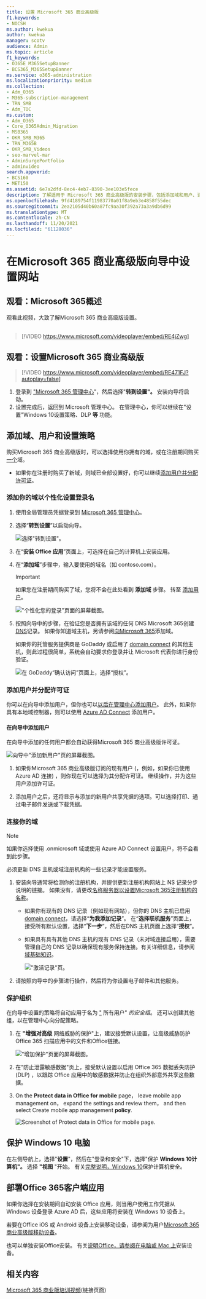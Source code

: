 ```yaml
---
title: 设置 Microsoft 365 商业高级版
f1.keywords:
- NOCSH
ms.author: kwekua
author: kwekua
manager: scotv
audience: Admin
ms.topic: article
f1_keywords:
- O365E_M365SetupBanner
- BCS365_M365SetupBanner
ms.service: o365-administration
ms.localizationpriority: medium
ms.collection:
- Adm_O365
- M365-subscription-management
- TRN_SMB
- Adm_TOC
ms.custom:
- Adm_O365
- Core_O365Admin_Migration
- MSB365
- OKR_SMB_M365
- TRN_M365B
- OKR_SMB_Videos
- seo-marvel-mar
- AdminSurgePortfolio
- adminvideo
search.appverid:
- BCS160
- MET150
ms.assetid: 6e7a2dfd-8ec4-4eb7-8390-3ee103e5fece
description: 了解适用于 Microsoft 365 商业高级版的安装步骤，包括添加域和用户、设置安全策略等。
ms.openlocfilehash: 9fd4189754f11983770a01f8a9eb3e4858f55dec
ms.sourcegitcommit: 2ea2105d40b60a87fc9aa30f392a73a3a9db6d99
ms.translationtype: MT
ms.contentlocale: zh-CN
ms.lasthandoff: 11/20/2021
ms.locfileid: "61128036"
---
```

# <a name="set-up-microsoft-365-business-premium-in-the-setup-wizard"></a>在Microsoft 365 商业高级版向导中设置网站

## <a name="watch-overview-of-microsoft-365-setup"></a>观看：Microsoft 365概述

观看此视频，大致了解Microsoft 365 商业高级版设置。<br><br>

> [!VIDEO https://www.microsoft.com/videoplayer/embed/RE4jZwg] 

## <a name="watch-set-up-microsoft-365-business-premium"></a>观看：设置Microsoft 365 商业高级版

> [!VIDEO https://www.microsoft.com/videoplayer/embed/RE471FJ?autoplay=false]

1. 登录到 <a href="https://go.microsoft.com/fwlink/p/?linkid=2024339" target="_blank">"Microsoft 365 管理中心</a>"，然后选择"**转到设置"。** 安装向导将启动。
1. 设置完成后，返回到 Microsoft 管理中心。 在管理中心，你可以继续在"设置"Windows 10设置策略、DLP **等** 功能。

## <a name="add-your-domain-users-and-set-up-policies"></a>添加域、用户和设置策略

购买Microsoft 365 商业高级版时，可以选择使用你拥有的域，或在注册期间购买[一个](../../business-video/sign-up.md)域。

- 如果你在注册时购买了新域，则域已全部设置好，你可以继续[添加用户并分配许可证](#add-users-and-assign-licenses)。

### <a name="add-your-domain-to-personalize-sign-in"></a>添加你的域以个性化设置登录名

1. 使用全局管理员凭据登录到 [Microsoft 365 管理中心](https://admin.microsoft.com)。 

2. 选择“**转到设置**”以启动向导。

    ![选择"转到设置"。](../../media/gotosetupinadmincenter.png)

3. 在“**安装 Office 应用**”页面上，可选择在自己的计算机上安装应用。
    
4. 在“**添加域**”步骤中，输入要使用的域名（如 contoso.com）。

    > [!IMPORTANT]
    > 如果您在注册期间购买了域，您将不会在此处看到 **添加域** 步骤。 转至 [添加用户](#add-users-and-assign-licenses)。

    !["个性化您的登录"页面的屏幕截图。](../../media/adddomain.png)

    
4. 按照向导中的步骤，在验证您是否拥有该域的任何 DNS Microsoft 365创建[DNS](/office365/admin/get-help-with-domains/create-dns-records-at-any-dns-hosting-provider)记录。 如果你知道域主机，另请参阅[向Microsoft 365](/microsoft-365/admin/setup/add-domain)添加域。

    如果你的托管服务提供商是 GoDaddy 或启用了 [domain connect](/office365/admin/get-help-with-domains/domain-connect) 的其他主机，则此过程很简单，系统会自动要求你登录并让 Microsoft 代表你进行身份验证。

    ![在 GoDaddy“确认访问”页面上，选择“授权”。](../../media/godaddyauth.png)

### <a name="add-users-and-assign-licenses"></a>添加用户并分配许可证

你可以在向导中添加用户，但你也可以[以后在管理中心添加用户](../add-users/add-users.md)。 此外，如果你具有本地域控制器，则可以使用 [Azure AD Connect](/azure/active-directory/hybrid/how-to-connect-install-express) 添加用户。

#### <a name="add-users-in-the-wizard"></a>在向导中添加用户

在向导中添加的任何用户都会自动获得Microsoft 365 商业高级版许可证。

![向导中"添加新用户"页的屏幕截图。](../../media/addnewuserspage.png)

1. 如果你Microsoft 365 商业高级版订阅的现有用户 (，例如，如果你已使用Azure AD 连接) ，则你现在可以选择为其分配许可证。 继续操作，并为这些用户添加许可证。

2. 添加用户之后，还将显示与添加的新用户共享凭据的选项。可以选择打印、通过电子邮件发送或下载凭据。

### <a name="connect-your-domain"></a>连接你的域

> [!NOTE]
> 如果你选择使用 .onmicrosoft 域或使用 Azure AD Connect 设置用户，将不会看到此步骤。
  
必须更新 DNS 主机或域注册机构的一些记录才能设置服务。
  
1. 安装向导通常将检测你的注册机构，并提供更新注册机构网站上 NS 记录分步说明的链接。 如果没有，请更改[名称服务器以设置Microsoft 365注册机构的名称](../get-help-with-domains/change-nameservers-at-any-domain-registrar.md)。 

    - 如果你有现有的 DNS 记录（例如现有网站），但你的 DNS 主机已启用 [domain connect](/office365/admin/get-help-with-domains/domain-connect)，请选择“**为我添加记录**”。 在“**选择联机服务**”页面上，接受所有默认设置，选择“**下一步**”，然后在DNS 主机页面上选择“**授权**”。
    - 如果具有具有其他 DNS 主机的现有 DNS 记录（未对域连接启用），需要管理自己的 DNS 记录以确保现有服务保持连接。有关详细信息，请参阅[域基础知识](/office365/admin/get-help-with-domains/dns-basics)。

        !["激活记录"页。](../../media/activaterecords.png)

2. 请按照向导中的步骤进行操作，然后将为你设置电子邮件和其他服务。

### <a name="protect-your-organization"></a>保护组织 

在向导中设置的策略将自动应用于名为 ["](/office365/admin/create-groups/compare-groups#security-groups) 所有用户" *的安全组*。 还可以创建其他组，以在管理中心向分配策略。

1. 在 **"增强对高级** 网络威胁的保护"上，建议接受默认设置，让高级威胁防护Office 365 [](../../security/office-365-security/defender-for-office-365.md)扫描应用中的文件和Office链接。

    !["增加保护"页面的屏幕截图。](../../media/increasetreatprotection.png)


2. 在"防止泄露敏感数据"页上，接受默认设置以启用 Office 365 数据丢失防护 (DLP) ，以跟踪 Office 应用中的敏感数据并防止在组织外部意外共享这些数据。

3. On the **Protect data in Office for mobile** page， leave mobile app management on， expand the settings and review them， and then select Create mobile app management **policy**.

    ![Screenshot of Protect data in Office for mobile page.](../../media/protectdatainmobile.png)


## <a name="secure-windows-10-pcs"></a>保护 Windows 10 电脑

在左侧导航上，选择"**设置**"，然后在"登录和安全"下，选择"保护 **Windows 10计算机"。** 选择 **"视图** "开始。 有关[完整说明，Windows 10](secure-win-10-pcs.md)保护计算机安全。

## <a name="deploy-office-365-client-apps"></a>部署Office 365客户端应用

如果你选择在安装期间自动安装 Office 应用，则当用户使用工作凭据从 Windows 设备登录 Azure AD 后，这些应用将安装在 Windows 10 设备上。

若要在Office iOS 或 Android 设备上安装移动设备，请参阅为用户[Microsoft 365 商业高级版移动设备](set-up-mobile-devices.md)。

也可以单独安装Office安装。 有关[说明Office，请参阅在电脑或 Mac 上](https://support.microsoft.com/office/4414eaaf-0478-48be-9c42-23adc4716658)安装设备。

## <a name="related-content"></a>相关内容

[Microsoft 365 商业版培训视频](../../business-video/index.yml)(链接页面)

